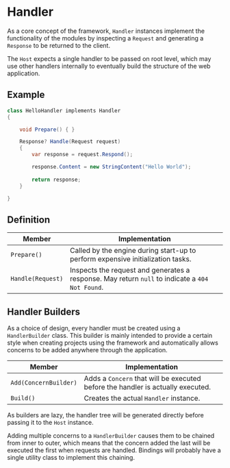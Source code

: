 # Handler

As a core concept of the framework, `Handler` instances 
implement the functionality of the modules by inspecting a `Request`
and generating a `Response` to be returned to the client.

The `Host` expects a single handler to be passed on root level,
which may use other handlers internally to eventually build
the structure of the web application.

## Example

```csharp
class HelloHandler implements Handler 
{

	void Prepare() { }

	Response? Handle(Request request) 
	{
		var response = request.Respond();

		response.Content = new StringContent("Hello World");
		
		return response;
	}

}
```

## Definition

| Member | Implementation |
|---|---|
| `Prepare()` | Called by the engine during start-up to perform expensive initialization tasks.  |
| `Handle(Request)` | Inspects the request and generates a response. May return `null` to indicate a `404 Not Found`. |

## Handler Builders

As a choice of design, every handler must be created using a `HandlerBuilder`
class. This builder is mainly intended to provide a certain style when
creating projects using the framework and automatically allows concerns to be added anywhere
through the application.

| Member | Implementation |
|---|---|
| `Add(ConcernBuilder)` | Adds a `Concern` that will be executed before the handler is actually executed.   |
| `Build()` | Creates the actual `Handler` instance. |

As builders are lazy, the handler tree will be generated directly before
passing it to the `Host` instance. 

Adding multiple concerns to a `HandlerBuilder` causes them to be chained from inner to outer, which means
that the concern added the last will be executed the first when requests are handled. Bindings will probably
have a single utility class to implement this chaining.